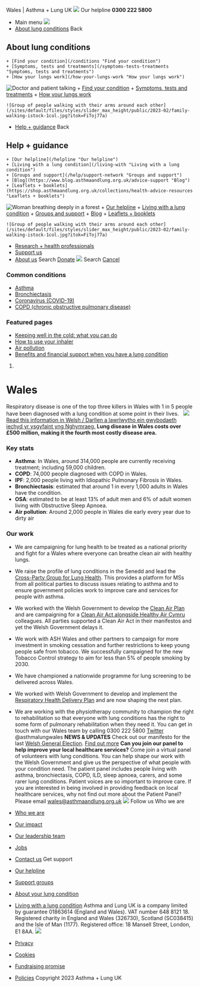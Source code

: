 
Wales | Asthma + Lung UK
 [![](/themes/custom/asthma-lung-uk/images/aluk-logo.png)](/ "Homepage")
 Our helpline **0300 222 5800**
* Main menu
![](/wingsuit/asthma-lung-uk/images/aluk-logo.png)
* [About lung conditions](#about "About lung conditions")
 Back
 
## About lung conditions
	+ [Find your condition](/conditions "Find your condition")
	+ [Symptoms, tests and treatments](/symptoms-tests-treatments "Symptoms, tests and treatments")
	+ [How your lungs work](/how-your-lungs-work "How your lungs work")
![Doctor and patient talking](/sites/default/files/styles/slider_max_height/public/2023-02/119589.jpg?itok=IfMKqhqJ)
	+ [Find your condition](/conditions)
	+ [Symptoms, tests and treatments](/symptoms-tests-treatments)
	+ [How your lungs work](/how-your-lungs-work)
	
	
	![Group of people walking with their arms around each other](/sites/default/files/styles/slider_max_height/public/2023-02/family-walking-istock-1col.jpg?itok=FiToj77a)
* [Help + guidance](#get-support "Help + guidance")
 Back
 
## Help + guidance
	+ [Our helpline](/helpline "Our helpline")
	+ [Living with a lung condition](/living-with "Living with a lung condition")
	+ [Groups and support](/help/support-network "Groups and support")
	+ [Blog](https://www.blog.asthmaandlung.org.uk/advice-support "Blog")
	+ [Leaflets + booklets](https://shop.asthmaandlung.org.uk/collections/health-advice-resources "Leaflets + booklets")
![Woman breathing deeply in a forest](/sites/default/files/styles/slider_max_height/public/2023-02/A%2BLUK%20Generic73.jpg?itok=IY-jWei3)
	+ [Our helpline](/helpline)
	+ [Living with a lung condition](/living-with)
	+ [Groups and support](/help/support-network)
	+ [Blog](https://www.blog.asthmaandlung.org.uk/advice-support)
	+ [Leaflets + booklets](https://shop.asthmaandlung.org.uk/collections/health-advice-resources "Leaflets and booklets about lung conditions")
	
	
	![Group of people walking with their arms around each other](/sites/default/files/styles/slider_max_height/public/2023-02/family-walking-istock-1col.jpg?itok=FiToj77a)
* [Research + health professionals](/research-health-professionals "Research + health professionals")
* [Support us](/support-us "Support us")
* [About us](/about-us "About us")
Search
[Donate](https://action.asthmaandlung.org.uk/page/99720/donate/1?ea_tracking_id=General_WebsiteALUK_Header_Regular "Donate") 
 [![](/themes/custom/asthma-lung-uk/images/aluk-logo.png)](/ "Homepage")
Search
[Cancel](#)
### Common conditions
* [Asthma](/conditions/asthma)
* [Bronchiectasis](/conditions/bronchiectasis)
* [Coronavirus (COVID-19)](/conditions/coronavirus)
* [COPD (chronic obstructive pulmonary disease)](/conditions/copd-chronic-obstructive-pulmonary-disease)
### Featured pages
* [Keeping well in the cold: what you can do](/living-with/cold-weather)
* [How to use your inhaler](/living-with/inhaler-videos)
* [Air pollution](/living-with/air-pollution)
* [Benefits and financial support when you have a lung condition](/living-with/benefits)
1. 
# Wales
Respiratory disease is one of the top three killers in Wales with 1 in 5 people have been diagnosed with a lung condition at some point in their lives.
 
![](/sites/default/files/Senedd%2C_Welsh_parliament%2C_Cardiff_Bay.jpg)
[Read this information in Welsh / Darllen a lawrlwytho ein gwybodaeth iechyd yr ysgyfaint yng Nghymraeg.](/cymru "Cymru")
**Lung disease in Wales costs over £500 million, making it the fourth most costly disease area.**
### Key stats
* **Asthma**: In Wales, around 314,000 people are currently receiving treatment; including 59,000 children.
* **COPD**: 74,000 people diagnosed with COPD in Wales.
* **IPF**: 2,000 people living with Idiopathic Pulmonary Fibrosis in Wales.
* **Bronchiectasis**: estimated that around 1 in every 1,000 adults in Wales have the condition.
* **OSA**: estimated to be at least 13% of adult men and 6% of adult women living with Obstructive Sleep Apnoea.
* **Air pollution**: Around 2,000 people in Wales die early every year due to dirty air
### Our work
* We are campaigning for lung health to be treated as a national priority and fight for a Wales where everyone can breathe clean air with healthy lungs.
* We raise the profile of lung conditions in the Senedd and lead the [Cross-Party Group for Lung Health](https://business.senedd.wales/mgOutsideBodyDetails.aspx?ID=815). This provides a platform for MSs from all political parties to discuss issues relating to asthma and to ensure government policies work to improve care and services for people with asthma.
* We worked with the Welsh Government to develop the [Clean Air Plan](https://gov.wales/clean-air-plan-wales-healthy-air-healthy-wales) and are campaigning for a [Clean Air Act alongside Healthy Air Cymru](https://healthyair.cymru/) colleagues. All parties supported a Clean Air Act in their manifestos and yet the Welsh Government delays it.
* We work with ASH Wales and other partners to campaign for more investment in smoking cessation and further restrictions to keep young people safe from tobacco. We successfully campaigned for the new Tobacco Control strategy to aim for less than 5% of people smoking by 2030.
* We have championed a nationwide programme for lung screening to be delivered across Wales.
* We worked with Welsh Government to develop and implement the [Respiratory Health Delivery Plan](https://gov.wales/respiratory-health-delivery-plan-2018-2020) and are now shaping the next plan.
* We are working with the physiotherapy community to champion the right to rehabilitation so that everyone with lung conditions has the right to some form of pulmonary rehabilitation when they need it.
You can get in touch with our Wales team by calling 0300 222 5800
[Twitter](https://twitter.com/asthmalungwales) @asthmalungwales
**NEWS & UPDATES**
Check out our manifesto for the last [Welsh General Election](/welsh-elections-standing-welsh-lungs "Welsh elections: standing up for Welsh lungs").
[Find out more](http://www.blf.org.uk/take-action/welsh-elections)
**Can you join our panel to help improve your local healthcare services?**
Come join a virtual panel of volunteers with lung conditions. You can help shape our work with the Welsh Government and give us the perspective of what people with your condition need. The patient panel includes people living with asthma, bronchiectasis, COPD, ILD, sleep apnoea, carers, and some rarer lung conditions. Patient voices are so important to improve care.
If you are interested in being involved in providing feedback on local healthcare services, why not find out more about the Patient Panel? Please email [wales@asthmaandlung.org.uk](mailto:wales@asthmaandlung.org.uk)
 [![](/sites/default/files/2023-01/footer-logo%20%281%29.png)](/ "Homepage")
Follow us
 Who we are
 
* [Who we are](/about-us/who-we-are)
* [Our impact](/about-us/our-impact)
* [Our leadership team](/about-us/our-leadership-team)
* [Jobs](/work-us)
* [Contact us](/about-us/contact-us)
 Get support
 
* [Our helpline](/helpline)
* [Support groups](/help/support-network)
* [About your lung condition](/conditions)
* [Living with a lung condition](/living-with)
Asthma and Lung UK is a company limited by guarantee 01863614 (England and Wales). VAT number 648 8121 18.
Registered charity in England and Wales (326730), Scotland (SC038415) and the Isle of Man (1177). Registered office: 18 Mansell Street, London, E1 8AA.
[![](/sites/default/files/2023-01/reg-logo%20%281%29.png)](https://www.fundraisingregulator.org.uk)
![]()
![]()
* [Privacy](/privacy-policy)
* [Cookies](/cookies-how-we-use-them)
* [Fundraising promise](/fundraising-promise)
* [Policies](/about-us/policies)
 Copyright 2023 Asthma + Lung UK
 
